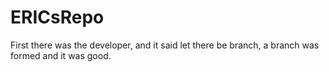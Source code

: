 # ERICsRepo

First there was the developer,
and it said let there be branch,
a branch was formed and it was good.
